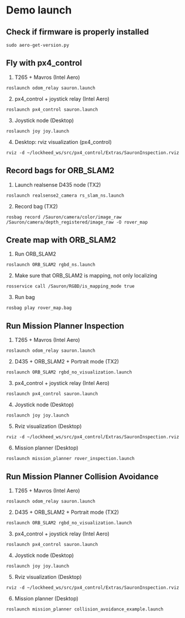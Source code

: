 # Demo launch

## Check if firmware is properly installed

```
sudo aero-get-version.py
```

## Fly with px4_control

1) T265 + Mavros (Intel Aero)
```
roslaunch odom_relay sauron.launch
```

2) px4_control + joystick relay (Intel Aero)
```
roslaunch px4_control sauron.launch
```

3) Joystick node (Desktop)

```
roslaunch joy joy.launch
```

4) Desktop: rviz visualization (px4_control)

```
rviz -d ~/lockheed_ws/src/px4_control/Extras/SauronInspection.rviz
```

## Record bags for ORB_SLAM2

1) Launch realsense D435 node (TX2)

```
roslaunch realsense2_camera rs_slam_ns.launch
```

2) Record bag (TX2)

```
rosbag record /Sauron/camera/color/image_raw /Sauron/camera/depth_registered/image_raw -O rover_map
```

## Create map with ORB_SLAM2

1) Run ORB_SLAM2

```
roslaunch ORB_SLAM2 rgbd_ns.launch
```

2) Make sure that ORB_SLAM2 is mapping, not only localizing

```
rosservice call /Sauron/RGBD/is_mapping_mode true
```

3) Run bag

```
rosbag play rover_map.bag
```

## Run Mission Planner Inspection

1) T265 + Mavros (Intel Aero)
```
roslaunch odom_relay sauron.launch
```

2) D435 + ORB_SLAM2 + Portrait mode (TX2)

```
roslaunch ORB_SLAM2 rgbd_no_visualization.launch
```

3) px4_control + joystick relay (Intel Aero)
```
roslaunch px4_control sauron.launch
```

4) Joystick node (Desktop)

```
roslaunch joy joy.launch
```

5) Rviz visualization (Desktop)

```
rviz -d ~/lockheed_ws/src/px4_control/Extras/SauronInspection.rviz
```

6) Mission planner (Desktop)

```
roslaunch mission_planner rover_inspection.launch
```

## Run Mission Planner Collision Avoidance

1) T265 + Mavros (Intel Aero)
```
roslaunch odom_relay sauron.launch
```

2) D435 + ORB_SLAM2 + Portrait mode (TX2)

```
roslaunch ORB_SLAM2 rgbd_no_visualization.launch
```

3) px4_control + joystick relay (Intel Aero)
```
roslaunch px4_control sauron.launch
```

4) Joystick node (Desktop)

```
roslaunch joy joy.launch
```

5) Rviz visualization (Desktop)

```
rviz -d ~/lockheed_ws/src/px4_control/Extras/SauronInspection.rviz
```

6) Mission planner (Desktop)

```
roslaunch mission_planner collision_avoidance_example.launch
```
